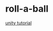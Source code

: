 # roll-a-ball
[unity tutorial](https://learn.unity.com/project/roll-a-ball-visual-scripting-jp?uv=2021.2)
